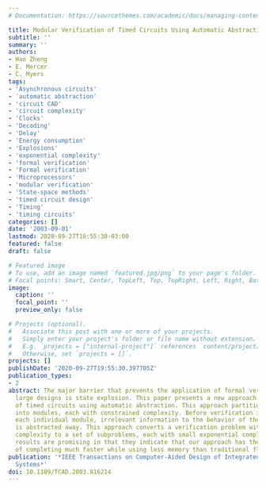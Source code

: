 ```yaml
---
# Documentation: https://sourcethemes.com/academic/docs/managing-content/

title: Modular Verification of Timed Circuits Using Automatic Abstraction
subtitle: ''
summary: ''
authors:
- Hao Zheng
- E. Mercer
- C. Myers
tags:
- 'Asynchronous circuits'
- 'automatic abstraction'
- 'circuit CAD'
- 'circuit complexity'
- 'Clocks'
- 'Decoding'
- 'Delay'
- 'Energy consumption'
- 'Explosions'
- 'exponential complexity'
- 'formal verification'
- 'Formal verification'
- 'Microprocessors'
- 'modular verification'
- 'State-space methods'
- 'timed circuit design'
- 'Timing'
- 'timing circuits'
categories: []
date: '2003-09-01'
lastmod: 2020-09-27T16:55:30-03:00
featured: false
draft: false

# Featured image
# To use, add an image named `featured.jpg/png` to your page's folder.
# Focal points: Smart, Center, TopLeft, Top, TopRight, Left, Right, BottomLeft, Bottom, BottomRight.
image:
  caption: ''
  focal_point: ''
  preview_only: false

# Projects (optional).
#   Associate this post with one or more of your projects.
#   Simply enter your project's folder or file name without extension.
#   E.g. `projects = ["internal-project"]` references `content/project/deep-learning/index.md`.
#   Otherwise, set `projects = []`.
projects: []
publishDate: '2020-09-27T19:55:30.397705Z'
publication_types:
- 2
abstract: The major barrier that prevents the application of formal verification to
  large designs is state explosion. This paper presents a new approach for verification
  of timed circuits using automatic abstraction. This approach partitions the design
  into modules, each with constrained complexity. Before verification is applied to
  each individual module, irrelevant information to the behavior of the selected module
  is abstracted away. This approach converts a verification problem with big exponential
  complexity to a set of subproblems, each with small exponential complexity. Experimental
  results are promising in that they indicate that our approach has the potential
  of completing much faster while using less memory than traditional flat analysis.
publication: '*IEEE Transactions on Computer-Aided Design of Integrated Circuits and
  Systems*'
doi: 10.1109/TCAD.2003.816214
---
```

